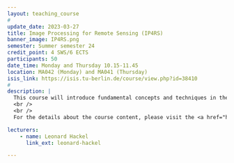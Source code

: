 ```yaml
---
layout: teaching_course
#
update_date: 2023-03-27
title: Image Processing for Remote Sensing (IP4RS)
banner_image: IP4RS.png
semester: Summer semester 24
credit_point: 4 SWS/6 ECTS
participants: 50
date_time: Monday and Thursday 10.15-11.45
location: MA042 (Monday) and MA041 (Thursday)
isis_link: https://isis.tu-berlin.de/course/view.php?id=38410
#
description: |
  This course will introduce fundamental concepts and techniques in the content of remote sensing and image processing for Earth observation from space. The course starts by introducing core concepts in remote sensing (describing the processes by which images are captured by sensors mounted on satellite and airborne platforms and key characteristics of the acquired images). Then, fundamental methodologies for processing, analyzing, and visualizing remotely sensed imagery are introduced. Topics include representation of high-dimensional remote sensing images, time and frequency domain representations, filtering and enhancement. Practical applications will be provided throughout the course.
  <br />
  <br />
  For the details about the course content, please visit the <a href="https://moseskonto.tu-berlin.de/moses/modultransfersystem/bolognamodule/beschreibung/anzeigen.html?nummer=40937&version=3&sprache=2" target="_blank">Moses</a> page. <br />

lecturers:
    - name: Leonard Hackel
      link_ext: leonard-hackel

---
```

